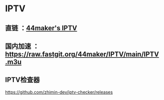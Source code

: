 # IPTV
## 直链 ：[44maker's IPTV](https://raw.githubusercontent.com/44maker/IPTV/main/IPTV.m3u)
## 国内加速 ：	https://raw.fastgit.org/44maker/IPTV/main/IPTV.m3u
## IPTV检查器
https://github.com/zhimin-dev/iptv-checker/releases
